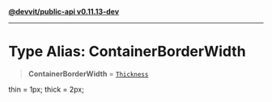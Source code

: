 [**@devvit/public-api v0.11.13-dev**](../../../../../../README.md)

---

# Type Alias: ContainerBorderWidth

> **ContainerBorderWidth** = [`Thickness`](Thickness.md)

thin = 1px;
thick = 2px;
